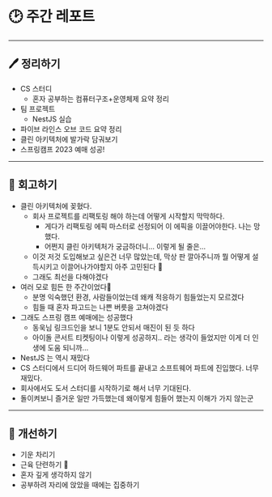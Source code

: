 # 🕑 주간 레포트

---

## 🖊 정리하기

- CS 스터디
  - 혼자 공부하는 컴퓨터구조+운영체제 요약 정리
- 팀 프로젝트
  - NestJS 실습
- 파이브 라인스 오브 코드 요약 정리
- 클린 아키텍처에 발가락 담궈보기
- 스프링캠프 2023 예매 성공!

---

## 💭 회고하기

- 클린 아키텍처에 꽂혔다.
  - 회사 프로젝트를 리팩토링 해야 하는데 어떻게 시작할지 막막하다.
    - 게다가 리팩토링 에픽 마스터로 선정되어 이 에픽을 이끌어야한다. 나는 망했다.
    - 어쩐지 클린 아키텍처가 궁금하더니… 이렇게 될 줄은…
  - 이것 저것 도입해보고 싶은건 너무 많았는데, 막상 판 깔아주니까 뭘 어떻게 설득시키고 이끌어나가야할지 아주 고민된다 🤔
  - 그래도 최선을 다해야겠다
- 여러 모로 힘든 한 주간이었다🫠
  - 분명 익숙했던 환경, 사람들이었는데 왜캐 적응하기 힘들었는지 모르겠다
  - 힘들 때 혼자 파고드는 나쁜 버릇을 고쳐야겠다
- 그래도 스프링 캠프 예매에는 성공했다
  - 동욱님 링크드인을 보니 1분도 안되서 매진이 된 듯 하다
  - 아이돌 콘서트 티켓팅이나 이렇게 성공하지.. 라는 생각이 들었지만 이게 더 인생에 도움 되니까…
- NestJS 는 역시 재밌다
- CS 스터디에서 드디어 하드웨어 파트를 끝내고 소프트웨어 파트에 진입했다. 너무 재밌다.
- 회사에서도 도서 스터디를 시작하기로 해서 너무 기대된다.
- 돌이켜보니 즐거운 일만 가득했는데 왜이렇게 힘들어 했는지 이해가 가지 않는군

---

## 🥊 개선하기

- 기운 차리기
- 근육 단련하기 🦵
- 혼자 깊게 생각하지 않기
- 공부하려 자리에 앉았을 때에는 집중하기
